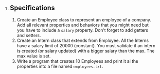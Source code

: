 1. ## Specifications

   1. Create an Employee class to represent an employee of a company. Add all relevant properties and behaviors that you might need but you have to include a `salary` property. Don't forget to add getters and setters.
   2. Create an Intern class that extends from Employee. All the Interns have a salary limit of 20000 (constant). You must validate if an intern is created (or salary updated) with a bigger salary than the max. The max value is set.
   3. Write a program that creates 10 Employees and print it al the properties into a file named `employees.txt`.

   